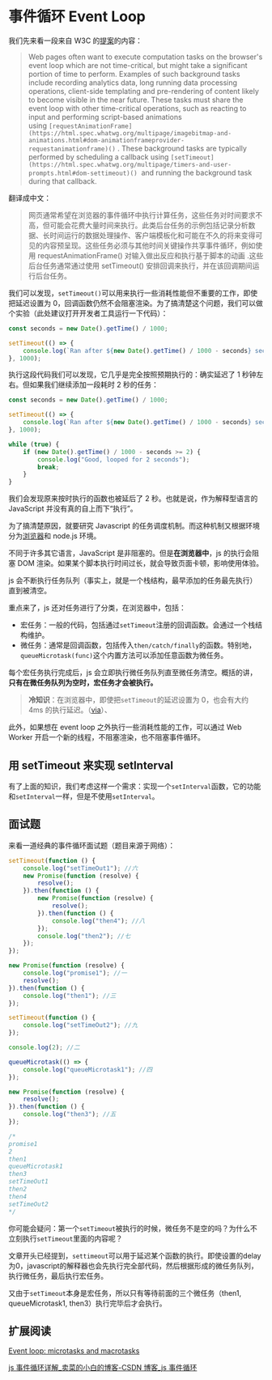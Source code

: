 # 事件循环 Event Loop

我们先来看一段来自 W3C 的[提案](https://www.w3.org/TR/requestidlecallback/)的内容：

> Web pages often want to execute computation tasks on the browser's event loop which are not time-critical, but might take a significant portion of time to perform. Examples of such background tasks include recording analytics data, long running data processing operations, client-side templating and pre-rendering of content likely to become visible in the near future. These tasks must share the event loop with other time-critical operations, such as reacting to input and performing script-based animations using `[requestAnimationFrame](https://html.spec.whatwg.org/multipage/imagebitmap-and-animations.html#dom-animationframeprovider-requestanimationframe)()`
> . These background tasks are typically performed by scheduling a callback using `[setTimeout](https://html.spec.whatwg.org/multipage/timers-and-user-prompts.html#dom-settimeout)()`
>  and running the background task during that callback.

翻译成中文：

> 网页通常希望在浏览器的事件循环中执行计算任务，这些任务对时间要求不高，但可能会花费大量时间来执行。此类后台任务的示例包括记录分析数据、长时间运行的数据处理操作、客户端模板化和可能在不久的将来变得可见的内容预呈现。这些任务必须与其他时间关键操作共享事件循环，例如使用 requestAnimationFrame() 对输入做出反应和执行基于脚本的动画
> .这些后台任务通常通过使用 setTimeout() 安排回调来执行，并在该回调期间运行后台任务。

我们可以发现，`setTimeout()`可以用来执行一些消耗性能但不重要的工作，即使把延迟设置为 0，回调函数仍然不会阻塞渲染。为了搞清楚这个问题，我们可以做个实验（此处建议打开开发者工具运行一下代码）：

```jsx
const seconds = new Date().getTime() / 1000;

setTimeout(() => {
	console.log(`Ran after ${new Date().getTime() / 1000 - seconds} seconds`);
}, 1000);
```

执行这段代码我们可以发现，它几乎是完全按照预期执行的：确实延迟了 1 秒钟左右。但如果我们继续添加一段耗时 2 秒的任务：

```jsx
const seconds = new Date().getTime() / 1000;

setTimeout(() => {
	console.log(`Ran after ${new Date().getTime() / 1000 - seconds} seconds`);
}, 1000);

while (true) {
	if (new Date().getTime() / 1000 - seconds >= 2) {
		console.log("Good, looped for 2 seconds");
		break;
	}
}
```

我们会发现原来按时执行的函数也被延后了 2 秒。也就是说，作为解释型语言的 JavaScript 并没有真的自上而下“执行”。

为了搞清楚原因，就要研究 Javascript 的任务调度机制。而这种机制又根据环境分为[浏览器](../%E8%BD%AF%E7%B4%A0%E8%B4%A8%20b1c97dfa39634513827e372a3b422eaa/%E5%89%8D%E7%AB%AF%E5%BC%80%E5%8F%91%E5%B8%B8%E8%A7%81%E6%9C%AF%E8%AF%AD%E4%B8%AD%E8%8B%B1%E5%AF%B9%E7%85%A7%20212a07ad4e1e4e93808f988963889dcd.csv)和 node.js 环境。

不同于许多其它语言，JavaScript 是非阻塞的。但是**在浏览器中**，js 的执行会阻塞 DOM 渲染。如果某个脚本执行时间过长，就会导致页面卡顿，影响使用体验。

js 会不断执行任务队列（事实上，就是一个栈结构，最早添加的任务最先执行）直到被清空。

重点来了，js 还对任务进行了分类，在浏览器中，包括：

-   宏任务：一般的代码，包括通过`setTimeout`注册的回调函数。会通过一个栈结构维护。
-   微任务：通常是回调函数，包括传入`then/catch/finally`的函数。特别地，`queueMicrotask(func)`这个内置方法可以添加任意函数为微任务。

每个宏任务执行完成后，js 会立即执行微任务队列直至微任务清空。概括的讲，**只有在微任务队列为空时，宏任务才会被执行。**

> **冷知识**：在浏览器中，即使把`setTimeout`的延迟设置为 0，也会有大约 4ms 的执行延迟。（[via](https://javascript.info/event-loop)）、

此外，如果想在 event loop 之外执行一些消耗性能的工作，可以通过 Web Worker 开启一个新的线程，不阻塞渲染，也不阻塞事件循环。

## 用 setTimeout 来实现 setInterval

有了上面的知识，我们考虑这样一个需求：实现一个`setInterval`函数，它的功能和`setInterval`一样，但是不使用`setInterval`。

## 面试题

来看一道经典的事件循环面试题（题目来源于网络）：

```jsx
setTimeout(function () {
	console.log("setTimeOut1"); //六
	new Promise(function (resolve) {
		resolve();
	}).then(function () {
		new Promise(function (resolve) {
			resolve();
		}).then(function () {
			console.log("then4"); //八
		});
		console.log("then2"); //七
	});
});

new Promise(function (resolve) {
	console.log("promise1"); //一
	resolve();
}).then(function () {
	console.log("then1"); //三
});

setTimeout(function () {
	console.log("setTimeOut2"); //九
});

console.log(2); //二

queueMicrotask(() => {
	console.log("queueMicrotask1"); //四
});

new Promise(function (resolve) {
	resolve();
}).then(function () {
	console.log("then3"); //五
});

/*
promise1
2
then1
queueMicrotask1
then3
setTimeOut1
then2
then4
setTimeOut2
*/
```

你可能会疑问：第一个`setTimeout`被执行的时候，微任务不是空的吗？为什么不立刻执行`setTimeout`里面的内容呢？

文章开头已经提到，`settimeout`可以用于延迟某个函数的执行。即使设置的delay为0，javascript的解释器也会先执行完全部代码，然后根据形成的微任务队列，执行微任务，最后执行宏任务。

又由于`setTimeout`本身是宏任务，所以只有等待前面的三个微任务（then1, queueMicrotask1, then3）执行完毕后才会执行。

## 扩展阅读

[Event loop: microtasks and macrotasks](https://javascript.info/event-loop)

[js 事件循环详解\_卖菜的小白的博客-CSDN 博客\_js 事件循环](https://blog.csdn.net/weixin_47450807/article/details/123131474)
